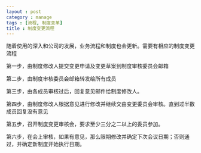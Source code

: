 ```yaml
---
layout : post
category : manage
tags : [流程, 制度变革]
title : 制度变更流程
---
```


随着使用的深入和公司的发展，业务流程和制度也会更新。需要有相应的制度变更流程

第一步，由制度修改人提交变更申请及变更草案到制度审核委员会邮箱

第二步，由制度审核委员会邮箱转发给所有成员

第三步，由各成员审核过后，回复意见邮件给制度修改人。

第四步，由制度修改人根据意见进行修改并继续交由变更委员会审核。直到过半数成员回复没有意见

第五步，召开制度变更审核会，要求至少三分之二以上的委员参加。

第六步，在会上审核，如果有意见，那么限期修改并确定下次会议日期；否则通过，并确定新制度开始执行日期。
